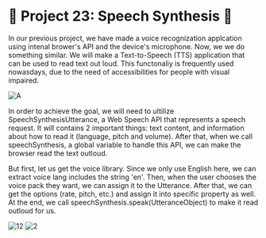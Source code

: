 
# 🎯 Project 23: Speech Synthesis 🥁

In our previous project, we have made a voice recognization applcation using intenal brower's API and the device's microphone. Now, we we do something similar. We will make a Text-to-Speech (TTS) application that can be used to read text out loud. This functonaliy is frequently used nowasdays, due to the need of accessibilities for people with visual impaired.

![A](https://i.imgur.com/IVGRJRK.png)

In order to achieve the goal, we will need to ultilize SpeechSynthesisUtterance, a Web Speech API that represents a speech request. It will contains 2 important things: text content, and information about how to read it (language, pitch and volume). After that, when we call speechSynthesis, a global variable to handle this API, we can make the browser read the text outloud.

But first, let us get the voice library. Since we only use English here, we can extract voice lang includes the string 'en'. Then, when the user chooses the voice pack they want, we can assign it to the Utterance. After that, we can get the options (rate, pitch, etc.) and assign it into specific property as well. At the end, we call speechSynthesis.speak(UtteranceObject) to make it read outloud for us.

![12](https://github.com/user-attachments/assets/6f9c7230-1e93-4e37-b135-e2141123aed6)
![2](https://github.com/user-attachments/assets/240cc181-2e0c-4fa2-bd31-37233f3a7c55)
